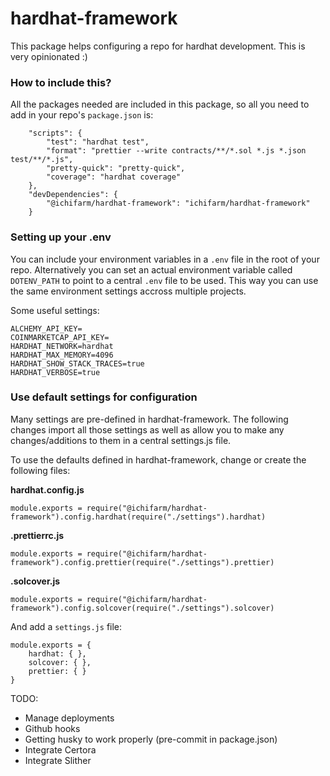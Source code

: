 # hardhat-framework
 
This package helps configuring a repo for hardhat development. This is very opinionated :)

### How to include this?
All the packages needed are included in this package, so all you need to add in your repo's `package.json` is:

```
    "scripts": {
        "test": "hardhat test",
        "format": "prettier --write contracts/**/*.sol *.js *.json test/**/*.js",
        "pretty-quick": "pretty-quick",
        "coverage": "hardhat coverage"
    },
    "devDependencies": {
        "@ichifarm/hardhat-framework": "ichifarm/hardhat-framework"
    }
```

### Setting up your .env
You can include your environment variables in a `.env` file in the root of your repo. Alternatively you can set an actual environment variable called `DOTENV_PATH` to point to a central `.env` file to be used. This way you can use the same environment settings accross multiple projects.

Some useful settings:
```
ALCHEMY_API_KEY=
COINMARKETCAP_API_KEY=
HARDHAT_NETWORK=hardhat
HARDHAT_MAX_MEMORY=4096
HARDHAT_SHOW_STACK_TRACES=true
HARDHAT_VERBOSE=true
```

### Use default settings for configuration
Many settings are pre-defined in hardhat-framework. The following changes import all those settings as well as allow you to make any changes/additions to them in a central settings.js file.

To use the defaults defined in hardhat-framework, change or create the following files:

**hardhat.config.js**
```
module.exports = require("@ichifarm/hardhat-framework").config.hardhat(require("./settings").hardhat)
```

**.prettierrc.js**
```
module.exports = require("@ichifarm/hardhat-framework").config.prettier(require("./settings").prettier)
```

**.solcover.js**
```
module.exports = require("@ichifarm/hardhat-framework").config.solcover(require("./settings").solcover)
```

And add a `settings.js` file:
```
module.exports = {
    hardhat: { },
    solcover: { },
    prettier: { }
}
```

TODO:

- Manage deployments
- Github hooks
- Getting husky to work properly (pre-commit in package.json)
- Integrate Certora
- Integrate Slither